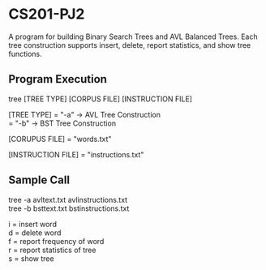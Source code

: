 # CS201-PJ2
A program for building Binary Search Trees and AVL Balanced Trees.
Each tree construction supports insert, delete, report statistics,
and show tree functions.

Program Execution
-----------------
                                                         
tree [TREE TYPE] [CORPUS FILE] [INSTRUCTION FILE]       
                                                         
[TREE TYPE] = "-a" -> AVL Tree Construction            
            = "-b" -> BST Tree Construction             
                                                          
[CORUPUS FILE] = "words.txt"                            
                                                         
[INSTRUCTION FILE] = "instructions.txt"                 
                                                          
Sample Call                                            
-----------                                             

tree -a avltext.txt avlinstructions.txt                 
tree -b bsttext.txt bstinstructions.txt                 

i = insert word                                         
d = delete word                                         
f = report frequency of word                            
r = report statistics of tree                          
s = show tree                                           

